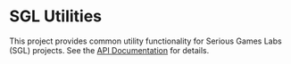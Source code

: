 # SGL Utilities

This project provides common utility functionality for Serious Games Labs (SGL) projects.
See the [API Documentation](https://serious-games-lab.pages.gitlab.rlp.net/sgl-utilities/api/SGL.Utilities.html) for details.
